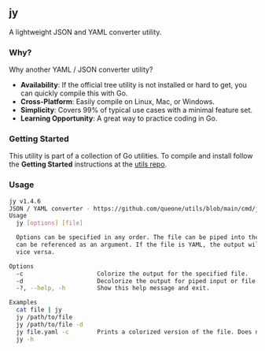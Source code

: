 ## jy
A lightweight JSON and YAML converter utility.


### Why?
Why another YAML / JSON converter utility?

- **Availability**: If the official tree utility is not installed or hard to get, you can quickly compile this with Go.
- **Cross-Platform**: Easily compile on Linux, Mac, or Windows.
- **Simplicity**: Covers 99% of typical use cases with a minimal feature set.
- **Learning Opportunity**: A great way to practice coding in Go.

### Getting Started
This utility is part of a collection of Go utilities. To compile and install follow the **Getting Started** instructions at the [utils repo](https://github.com/queone/utils).

### Usage

```bash
jy v1.4.6
JSON / YAML converter - https://github.com/queone/utils/blob/main/cmd/jy/README.md
Usage
  jy [options] [file]

  Options can be specified in any order. The file can be piped into the utility, or it
  can be referenced as an argument. If the file is YAML, the output will be JSON, or
  vice versa.

Options
  -c                     Colorize the output for the specified file.
  -d                     Decolorize the output for piped input or file.
  -?, --help, -h         Show this help message and exit.

Examples
  cat file | jy
  jy /path/to/file
  jy /path/to/file -d
  jy file.yaml -c        Prints a colorized version of the file. Does not convert.
  jy -h
```
